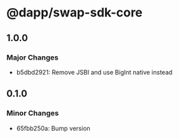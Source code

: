 # @dapp/swap-sdk-core

## 1.0.0

### Major Changes

- b5dbd2921: Remove JSBI and use BigInt native instead

## 0.1.0

### Minor Changes

- 65fbb250a: Bump version
